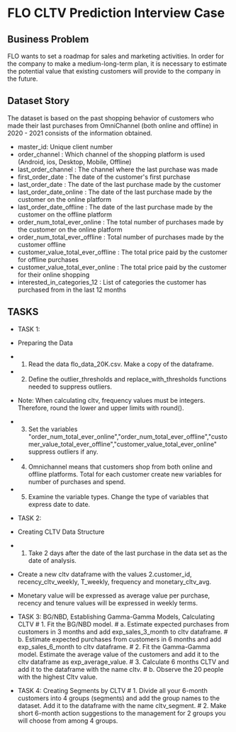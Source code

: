 # FLO CLTV Prediction Interview Case

## Business Problem
FLO wants to set a roadmap for sales and marketing activities.
In order for the company to make a medium-long-term plan, it is necessary to estimate the potential value that existing customers will provide to the company in the future.

## Dataset Story
The dataset is based on the past shopping behavior of customers who made their last purchases from OmniChannel (both online and offline) in 2020 - 2021 consists of the information obtained.

- master_id: Unique client number
- order_channel : Which channel of the shopping platform is used (Android, ios, Desktop, Mobile, Offline)
- last_order_channel : The channel where the last purchase was made
- first_order_date : The date of the customer's first purchase
- last_order_date : The date of the last purchase made by the customer
- last_order_date_online : The date of the last purchase made by the customer on the online platform
- last_order_date_offline : The date of the last purchase made by the customer on the offline platform
- order_num_total_ever_online : The total number of purchases made by the customer on the online platform
- order_num_total_ever_offline : Total number of purchases made by the customer offline
- customer_value_total_ever_offline : The total price paid by the customer for offline purchases
- customer_value_total_ever_online : The total price paid by the customer for their online shopping
- interested_in_categories_12 : List of categories the customer has purchased from in the last 12 months



## TASKS

- TASK 1: 
- Preparing the Data
- 1. Read the data flo_data_20K.csv. Make a copy of the dataframe.
- 2. Define the outlier_thresholds and replace_with_thresholds functions needed to suppress outliers.
- Note: When calculating cltv, frequency values ​​must be integers. Therefore, round the lower and upper limits with round().
- 3. Set the variables "order_num_total_ever_online","order_num_total_ever_offline","customer_value_total_ever_offline","customer_value_total_ever_online"  suppress outliers if any.
- 4. Omnichannel means that customers shop from both online and offline platforms. Total for each customer create new variables for number of purchases and spend.
- 5. Examine the variable types. Change the type of variables that express date to date.

- TASK 2: 
- Creating CLTV Data Structure
- 1. Take 2 days after the date of the last purchase in the data set as the date of analysis.
- Create a new cltv dataframe with the values ​​2.customer_id, recency_cltv_weekly, T_weekly, frequency and monetary_cltv_avg.
- Monetary value will be expressed as average value per purchase, recency and tenure values ​​will be expressed in weekly terms.


- TASK 3: BG/NBD, Establishing Gamma-Gamma Models, Calculating CLTV
           # 1. Fit the BG/NBD model.
                # a. Estimate expected purchases from customers in 3 months and add exp_sales_3_month to cltv dataframe.
                # b. Estimate expected purchases from customers in 6 months and add exp_sales_6_month to cltv dataframe.
           # 2. Fit the Gamma-Gamma model. Estimate the average value of the customers and add it to the cltv dataframe as exp_average_value.
           # 3. Calculate 6 months CLTV and add it to the dataframe with the name cltv.
                # b. Observe the 20 people with the highest Cltv value.

- TASK 4: Creating Segments by CLTV
           # 1. Divide all your 6-month customers into 4 groups (segments) and add the group names to the dataset. Add it to the dataframe with the name cltv_segment.
           # 2. Make short 6-month action suggestions to the management for 2 groups you will choose from among 4 groups.
